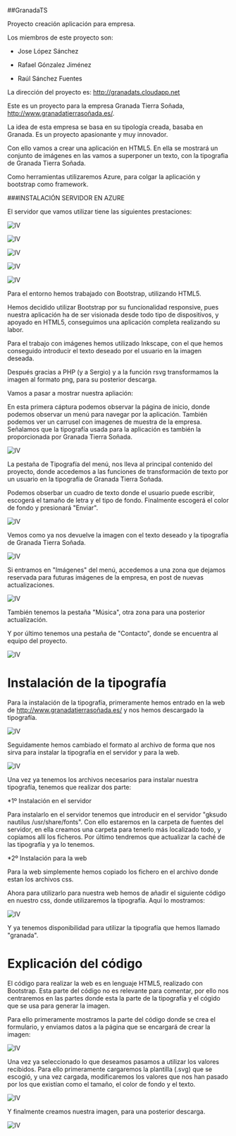 ##GranadaTS


Proyecto creación aplicación para empresa.

Los miembros de este proyecto son:


* Jose López Sánchez

* Rafael Gónzalez Jiménez

* Raúl Sánchez Fuentes

La dirección del proyecto es: http://granadats.cloudapp.net

Este es un proyecto para la empresa Granada Tierra Soñada, http://www.granadatierrasoñada.es/.

La idea de esta empresa se basa en su tipología creada, basaba en Granada. Es un proyecto apasionante y muy innovador.

Con ello vamos a crear una aplicación en HTML5. En ella se mostrará un conjunto de imágenes en las vamos a superponer un texto, con la tipografia de Granada Tierra Soñada.

Como herramientas utilizaremos Azure, para colgar la aplicación y bootstrap como framework.


###INSTALACIÓN SERVIDOR EN AZURE

El servidor que vamos utilizar tiene las siguientes prestaciones:

![IV](https://raw2.github.com/IV-GII/GranadaTS/master/Capturas%20Azure/Captura%20de%20pantalla%202014-01-24%20a%20la%28s%29%2018.06.22.png)

![IV](https://raw2.github.com/IV-GII/GranadaTS/master/Capturas%20Azure/Captura%20de%20pantalla%202014-01-24%20a%20la%28s%29%2018.06.30.png)

![IV](https://raw2.github.com/IV-GII/GranadaTS/master/Capturas%20Azure/Captura%20de%20pantalla%202014-01-24%20a%20la%28s%29%2018.07.02.png)

![IV](https://raw2.github.com/IV-GII/GranadaTS/master/Capturas%20Azure/Captura%20de%20pantalla%202014-01-24%20a%20la%28s%29%2018.07.14.png)

![IV](https://raw2.github.com/IV-GII/GranadaTS/master/Capturas%20Azure/Captura%20de%20pantalla%202014-01-24%20a%20la%28s%29%2018.07.35.png)


Para el entorno hemos trabajado con Bootstrap, utilizando HTML5.

Hemos decidido utilizar Bootstrap por su funcionalidad responsive, pues nuestra aplicación ha de ser visionada desde todo tipo de dispositivos, y apoyado en HTML5, conseguimos una aplicación completa realizando su labor.

Para el trabajo con imágenes hemos utilizado Inkscape, con el que hemos conseguido introducir el texto deseado por el usuario en la imagen deseada.

Después gracias a PHP (y a Sergio) y a la función rsvg transformamos la imagen al formato png, para su posterior descarga.

Vamos a pasar a mostrar nuestra apliación:

En esta primera cáptura podemos observar la página de inicio, donde podemos observar un menú para navegar por la aplicación. También podemos ver un carrusel con imagenes de muestra de la empresa. Señalamos que la tipografía usada para la aplicación es también la proporcionada por Granada Tierra Soñada.

![IV](https://raw2.github.com/IV-GII/GranadaTS/master/Capturas%20web/Captura%20de%20pantalla%202014-01-26%20a%20la%28s%29%2010.36.22.png)

La pestaña de Tipografía del menú, nos lleva al principal contenido del proyecto, donde accedemos a las funciones de transformación de texto por un usuario en la tipografía de Granada Tierra Soñada. 

Podemos obserbar un cuadro de texto donde el usuario puede escribir, escogerá el tamaño de letra y el tipo de fondo. Finalmente escogerá el color de fondo y presionará "Enviar".

![IV](https://raw2.github.com/IV-GII/GranadaTS/master/Capturas%20web/Captura%20de%20pantalla%202014-01-26%20a%20la%28s%29%2010.36.37.png)

Vemos como ya nos devuelve la imagen con el texto deseado y la tipografía de Granada Tierra Soñada.

![IV](https://raw2.github.com/IV-GII/GranadaTS/master/Capturas%20web/Captura%20de%20pantalla%202014-01-26%20a%20la%28s%29%2010.37.05.png)

Si entramos en "Imágenes" del menú, accedemos a una zona que dejamos reservada para futuras imágenes de la empresa, en post de nuevas actualizaciones.

![IV](https://raw2.github.com/IV-GII/GranadaTS/master/Capturas%20web/Captura%20de%20pantalla%202014-01-26%20a%20la%28s%29%2010.38.36.png)

También tenemos la pestaña "Música", otra zona para una posterior actualización.

Y por último tenemos una pestaña de "Contacto", donde se encuentra al equipo del proyecto.

![IV](https://raw2.github.com/IV-GII/GranadaTS/master/Capturas%20web/Captura%20de%20pantalla%202014-01-26%20a%20la%28s%29%2010.38.56.png)


# Instalación de la tipografía

Para la instalación de la tipografía, primeramente hemos entrado en la web de http://www.granadatierrasoñada.es/ y nos hemos descargado la tipografía.

![IV](https://raw.github.com/IV-GII/GranadaTS/master/capturastipografia/descarga.png)

Seguidamente hemos cambiado el formato al archivo de forma que nos sirva para instalar la tipografía en el servidor y para la web.

![IV]()

Una vez ya tenemos los archivos necesarios para instalar nuestra tipografía, tenemos que realizar dos parte:

*1º Instalación en el servidor

Para instalarlo en el servidor tenemos que introducir en el servidor "gksudo nautilus /usr/share/fonts". Con ello estaremos en la carpeta de fuentes del servidor, en ella creamos una carpeta para tenerlo más localizado todo, y copiamos allí los ficheros. Por último tendremos que actualizar la caché de las tipografía y ya lo tenemos.

*2º Instalación para la web

Para la web simplemente hemos copiado los fichero en el archivo donde estan los archivos css. 

Ahora para utilizarlo para nuestra web hemos de añadir el siguiente código en nuestro css, donde utilizaremos la tipografía. Aquí lo mostramos:

![IV](https://raw.github.com/IV-GII/GranadaTS/master/capturastipografia/font-face.png)

Y ya tenemos disponibilidad para utilizar la tipografía que hemos llamado "granada".






# Explicación del código

El código para realizar la web es en lenguaje HTML5, realizado con Bootstrap. Esta parte del código no es relevante para comentar, por ello nos centraremos en las partes donde esta la parte de la tipografía y el cógido que se usa para generar la imagen.

Para ello primeramente mostramos la parte del código donde se crea el formulario, y enviamos datos a la página que se encargará de crear la imagen:

![IV]()


Una vez ya seleccionado lo que deseamos pasamos a utilizar los valores recibidos. Para ello primeramente cargaremos la plantilla (.svg) que se escogió, y una vez cargada, modificaremos los valores que nos han pasado por los que existían como el tamaño, el color de fondo y el texto.


![IV]()


Y finalmente creamos nuestra imagen, para una posterior descarga.


![IV]()
